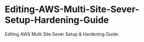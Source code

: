 # Editing-AWS-Multi-Site-Sever-Setup-Hardening-Guide
Editing AWS Multi Site Sever Setup &amp; Hardening Guide
